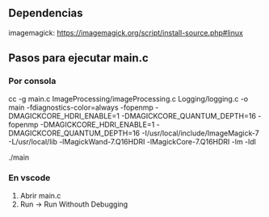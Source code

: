 ## Dependencias

imagemagick: https://imagemagick.org/script/install-source.php#linux

## Pasos para ejecutar main.c

### Por consola
cc -g main.c ImageProcessing/imageProcessing.c Logging/logging.c -o main -fdiagnostics-color=always -fopenmp -DMAGICKCORE_HDRI_ENABLE=1 -DMAGICKCORE_QUANTUM_DEPTH=16 -fopenmp -DMAGICKCORE_HDRI_ENABLE=1 -DMAGICKCORE_QUANTUM_DEPTH=16 -I/usr/local/include/ImageMagick-7 -L/usr/local/lib -lMagickWand-7.Q16HDRI -lMagickCore-7.Q16HDRI -lm -ldl

./main

### En vscode

1. Abrir main.c
2. Run -> Run Withouth Debugging
